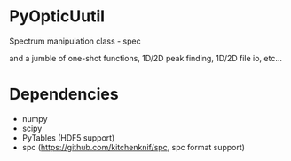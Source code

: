 # PyOpticUutil
Spectrum manipulation class - spec

and a jumble of one-shot functions, 1D/2D peak finding, 1D/2D file io, etc...

# Dependencies
- numpy
- scipy
- PyTables (HDF5 support)
- spc (https://github.com/kitchenknif/spc, spc format support)

